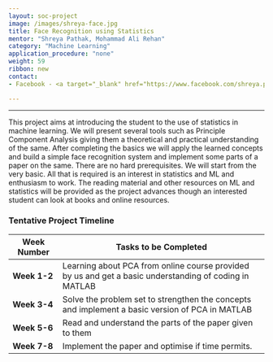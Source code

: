 ```yaml
---
layout: soc-project
image: /images/shreya-face.jpg
title: Face Recognition using Statistics 
mentor: "Shreya Pathak, Mohammad Ali Rehan"
category: "Machine Learning"
application_procedure: "none"
weight: 59
ribbon: new
contact:
- Facebook - <a target="_blank" href="https://www.facebook.com/shreya.pathak.50159836"> Shreya</a>, <a target="_blank" href="https://www.facebook.com/ali.rehan.3914">Mohammad Ali Rehan </a> 

---
```


---

<!--break-->

This project aims at introducing the student to the use of statistics in machine learning. We will present several tools such as Principle Component Analysis giving them a theoretical and practical understanding of the same. After completing the basics we will apply the learned concepts and build a simple face recognition system and implement some parts of a paper on the same. 
There are no hard prerequisites. We will start from the very basic. All that is required is an interest in statistics and ML and enthusiasm to work. 
The reading material and other resources on ML and statistics will be provided as the project advances though an interested student can look at books and online resources.


### Tentative Project Timeline
<!--break-->

|Week Number  | Tasks to be Completed|
|--- | --- | 
|**Week 1-2** |Learning about PCA from online course provided by us and get a basic understanding of coding in MATLAB|
|**Week 3-4** |Solve the problem set to strengthen the concepts and implement a basic version of PCA in MATLAB|
|**Week 5-6** |Read and understand the parts of the paper given to them|
|**Week 7-8** |Implement the paper and optimise if time permits.|
